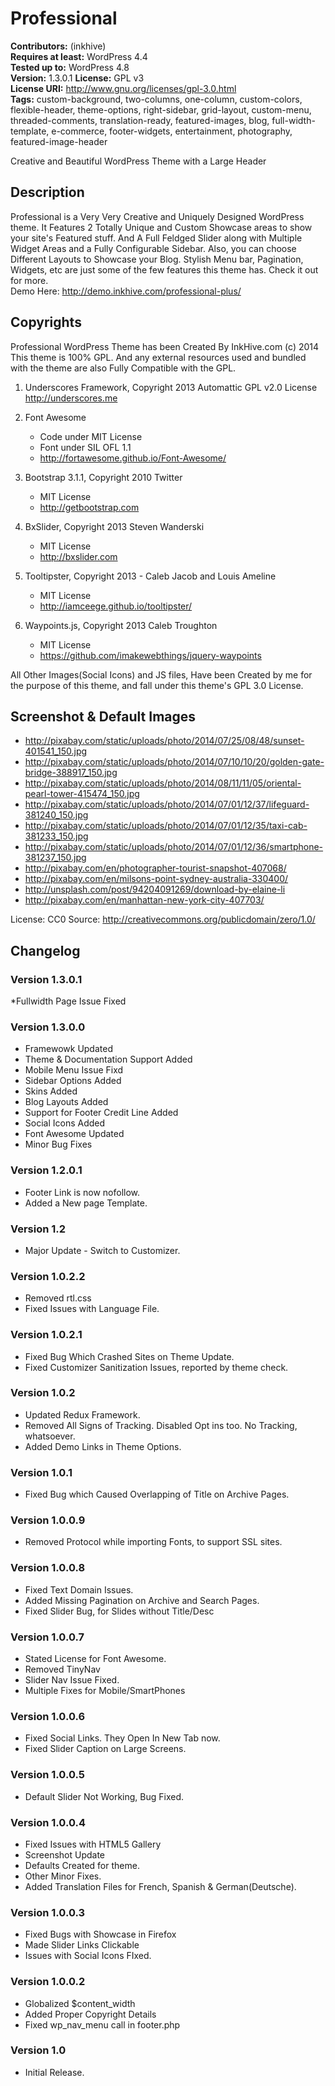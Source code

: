 # Professional

**Contributors:** (inkhive)  
**Requires at least:** WordPress 4.4  
**Tested up to:** WordPress 4.8  
**Version:** 1.3.0.1
**License:** GPL v3  
**License URI:** http://www.gnu.org/licenses/gpl-3.0.html  
**Tags:** custom-background, two-columns, one-column, custom-colors, flexible-header, theme-options, right-sidebar, grid-layout, custom-menu, threaded-comments, translation-ready, featured-images, blog, full-width-template, e-commerce, footer-widgets, entertainment, photography, featured-image-header

Creative and Beautiful WordPress Theme with a Large Header

## Description

Professional is a Very Very Creative and Uniquely Designed WordPress theme. It Features 2 Totally Unique and Custom Showcase areas to show your site's Featured stuff. And A Full Feldged Slider along with Multiple Widget Areas and a Fully Configurable Sidebar. Also, you can choose Different Layouts to Showcase your Blog. Stylish Menu bar, Pagination, Widgets, etc are just some of the few features this theme has. Check it out for more. 
<br>Demo Here: http://demo.inkhive.com/professional-plus/


## Copyrights

Professional WordPress Theme has been Created By InkHive.com (c) 2014
<br>This theme is 100% GPL. And any external resources used and bundled with the theme are also Fully Compatible with the GPL.

1. Underscores Framework, Copyright 2013 Automattic
	GPL v2.0 License
	http://underscores.me

2. Font Awesome
    - Code under MIT License
    - Font under SIL OFL 1.1 
    - http://fortawesome.github.io/Font-Awesome/
		
3. Bootstrap 3.1.1, Copyright 2010 Twitter
	- MIT License
	- http://getbootstrap.com
	
4. BxSlider, Copyright 2013 Steven Wanderski 
	- MIT License
	- http://bxslider.com
	
5. Tooltipster, Copyright 2013 - Caleb Jacob and Louis Ameline
	- MIT License
	- http://iamceege.github.io/tooltipster/
	
6. Waypoints.js, Copyright 2013 Caleb Troughton
	- MIT License
	- https://github.com/imakewebthings/jquery-waypoints		
	
All Other Images(Social Icons) and JS files, Have been Created by me for the purpose of this theme, and fall under this theme's GPL 3.0 License. 

## Screenshot & Default Images

* http://pixabay.com/static/uploads/photo/2014/07/25/08/48/sunset-401541_150.jpg
* http://pixabay.com/static/uploads/photo/2014/07/10/10/20/golden-gate-bridge-388917_150.jpg
* http://pixabay.com/static/uploads/photo/2014/08/11/11/05/oriental-pearl-tower-415474_150.jpg
* http://pixabay.com/static/uploads/photo/2014/07/01/12/37/lifeguard-381240_150.jpg
* http://pixabay.com/static/uploads/photo/2014/07/01/12/35/taxi-cab-381233_150.jpg
* http://pixabay.com/static/uploads/photo/2014/07/01/12/36/smartphone-381237_150.jpg
* http://pixabay.com/en/photographer-tourist-snapshot-407068/
* http://pixabay.com/en/milsons-point-sydney-australia-330400/
* http://unsplash.com/post/94204091269/download-by-elaine-li
* http://pixabay.com/en/manhattan-new-york-city-407703/

License: CC0
Source: http://creativecommons.org/publicdomain/zero/1.0/


## Changelog

### Version 1.3.0.1

*Fullwidth Page Issue Fixed

### Version 1.3.0.0

* Framewowk Updated
* Theme & Documentation Support Added
* Mobile Menu Issue Fixd
* Sidebar Options Added
* Skins Added
* Blog Layouts Added
* Support for Footer Credit Line Added
* Social Icons Added
* Font Awesome Updated
* Minor Bug Fixes

### Version 1.2.0.1

* Footer Link is now nofollow.
* Added a New page Template.

### Version 1.2

* Major Update - Switch to Customizer.

### Version 1.0.2.2

* Removed rtl.css
* Fixed Issues with Language File.

### Version 1.0.2.1

* Fixed Bug Which Crashed Sites on Theme Update.
* Fixed Customizer Sanitization Issues, reported by theme check.

### Version 1.0.2

* Updated Redux Framework.
* Removed All Signs of Tracking. Disabled Opt ins too. No Tracking, whatsoever.
* Added Demo Links in Theme Options.

### Version 1.0.1
	
* Fixed Bug which Caused Overlapping of Title on Archive Pages.

### Version 1.0.0.9

* Removed Protocol while importing Fonts, to support SSL sites.

### Version 1.0.0.8

* Fixed Text Domain Issues.
* Added Missing Pagination on Archive and Search Pages.
* Fixed Slider Bug, for Slides without Title/Desc

### Version 1.0.0.7

* Stated License for Font Awesome.
* Removed TinyNav
* Slider Nav Issue Fixed.
* Multiple Fixes for Mobile/SmartPhones

### Version 1.0.0.6

* Fixed Social Links. They Open In New Tab now.
* Fixed Slider Caption on Large Screens.

### Version 1.0.0.5

* Default Slider Not Working, Bug Fixed.

### Version 1.0.0.4

* Fixed Issues with HTML5 Gallery
* Screenshot Update
* Defaults Created for theme.
* Other Minor Fixes.
* Added Translation Files for French, Spanish & German(Deutsche).

### Version 1.0.0.3

* Fixed Bugs with Showcase in Firefox
* Made Slider Links Clickable
* Issues with Social Icons FIxed. 

### Version 1.0.0.2

* Globalized $content_width
* Added Proper Copyright Details
* Fixed wp_nav_menu call in footer.php

### Version 1.0

* Initial Release.